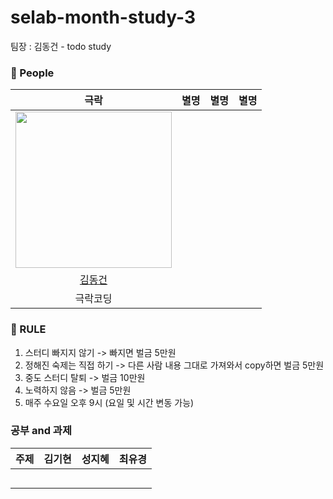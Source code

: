 # selab-month-study-3
팀장 : 김동건 - todo study


### 🙆 People

<div align="center">

|     극락     |    별명     |     별명      | 별명      | 
| :-----------------------------------: | :-----------------: | :----------------: |:----------------: |
| <img src="https://avatars.githubusercontent.com/u/50691225?v=4" width="250"/> ||||
|   [김동건](https://github.com/DongGeon0908) |    |     ||
| 극락코딩||||
  </div>

### 🤙 RULE
1. 스터디 빠지지 않기 -> 빠지면 벌금 5만원
2. 정해진 숙제는 직접 하기 -> 다른 사람 내용 그대로 가져와서 copy하면 벌금 5만원
3. 중도 스터디 탈퇴 -> 벌금 10만원
4. 노력하지 않음 -> 벌금 5만원
5. 매주 수요일 오후 9시 (요일 및 시간 변동 가능)

### 공부 and 과제 
|주제|김기현|성지혜|최유경|
|:---:|:---:|:---:|:---:|
|||||
|||||
|||||
|||||
|||||
